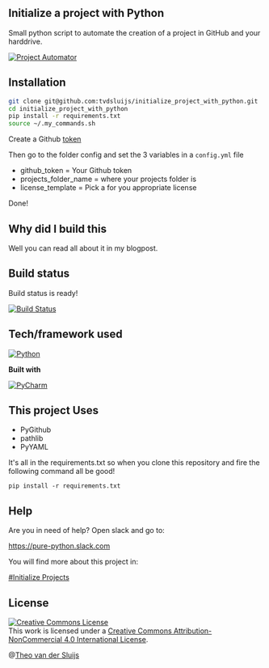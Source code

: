 ## Initialize a project with Python
Small python script to automate the creation of a project in GitHub and your harddrive.

[![Project Automator](https://img.shields.io/badge/Project_Automator-version_0.9-green.svg)]()

## Installation
```bash
git clone git@github.com:tvdsluijs/initialize_project_with_python.git
cd initialize_project_with_python
pip install -r requirements.txt
source ~/.my_commands.sh
```

Create a Github [token](https://help.github.com/en/articles/creating-a-personal-access-token-for-the-command-line) 

Then go to the folder config and set the 3 variables in a `config.yml` file
- github_token              = Your Github token
- projects_folder_name      = where your projects folder is
- license_template          = Pick a for you appropriate license

Done!

## Why did I build this
Well you can read all about it in my blogpost.

## Build status
Build status is ready! 

[![Build Status](https://img.shields.io/badge/Build-Ready-Green.svg)]()


## Tech/framework used
[![Python](https://img.shields.io/badge/Python-3.5%20%7C%203.6%20%7C%203.7-blue.svg)]()

<b>Built with</b>

[![PyCharm](https://img.shields.io/badge/PyCharm-2018.3-blue.svg)]()

## This project Uses

- PyGithub
- pathlib
- PyYAML

It's all in the requirements.txt so when you clone this repository and fire the following command all be good!

`pip install -r requirements.txt`


## Help

Are you in need of help? Open slack and go to:

https://pure-python.slack.com

You will find more about this project in:

[#Initialize Projects](https://pure-python.slack.com/messages/CKKFAGFCM)


## License
<a rel="license" href="http://creativecommons.org/licenses/by-nc/4.0/"><img alt="Creative Commons License" style="border-width:0" src="https://i.creativecommons.org/l/by-nc/4.0/88x31.png" /></a><br />This work is licensed under a <a rel="license" href="http://creativecommons.org/licenses/by-nc/4.0/">Creative Commons Attribution-NonCommercial 4.0 International License</a>.

@[Theo van der Sluijs](mailto:theo@vandersluijs.nl)